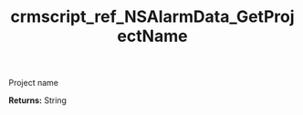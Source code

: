 ﻿---
title: crmscript_ref_NSAlarmData_GetProjectName
description: String NSAlarmData.GetProjectName()
intellisense: NSAlarmData.GetProjectName
keywords: NSAlarmData, GetProjectName
so.topic: reference
---

Project name

**Returns:** String


